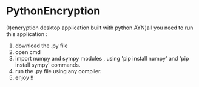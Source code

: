 # PythonEncryption
0)encryption desktop application built with python
AYN)all you need to run this application :
1) download the .py file 
2) open cmd 
3) import numpy and sympy modules , using 'pip install numpy' and 'pip install sympy' commands.
4) run the .py file using any compiler.
5) enjoy !!
